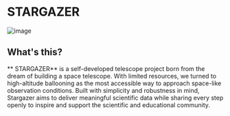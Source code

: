 # STARGAZER
![image](https://github.com/user-attachments/assets/cbf11c87-971d-428f-a865-8c6ef6b60c05)

## What's this?  
** STARGAZER** is a self-developed telescope project born from the dream of building a space telescope. 
With limited resources, we turned to high-altitude ballooning as the most accessible way to approach space-like observation conditions. 
Built with simplicity and robustness in mind, Stargazer aims to deliver meaningful scientific data while sharing every step openly to inspire and support the scientific and educational community.

